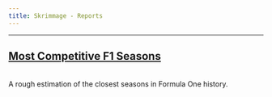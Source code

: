 ```yaml
---
title: Skrimmage - Reports
---
```


---

<div class="card">
   <a href="most_competitive_f1_seasons/"><h2>Most Competitive F1 Seasons</h2></a> <br>A rough estimation of the closest seasons in Formula One history.
</div>
